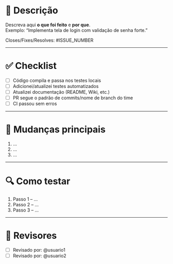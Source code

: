 # 📌 Descrição

Descreva aqui **o que foi feito** e **por que**.  
Exemplo: “Implementa tela de login com validação de senha forte.”

Closes/Fixes/Resolves: #ISSUE_NUMBER

---

# ✅ Checklist

- [ ] Código compila e passa nos testes locais
- [ ] Adicionei/atualizei testes automatizados
- [ ] Atualizei documentação (README, Wiki, etc.)
- [ ] PR segue o padrão de commits/nome de branch do time
- [ ] CI passou sem erros

---

# 📂 Mudanças principais

1. ...
2. ...
3. ...

---

# 🔍 Como testar

1. Passo 1 – ...
2. Passo 2 – ...
3. Passo 3 – ...

---

# 👀 Revisores

- [ ] Revisado por: @usuario1  
- [ ] Revisado por: @usuario2

